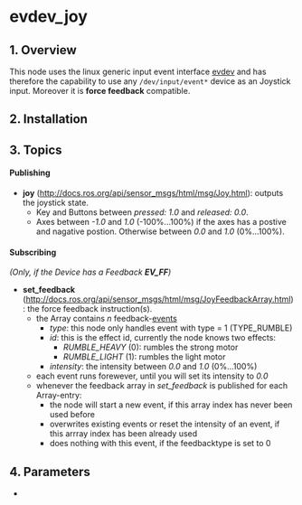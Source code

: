 evdev_joy
============================================================
## 1. Overview
This node uses the linux generic input event interface [evdev](https://en.wikipedia.org/wiki/Evdev) and has therefore the capability to use any `/dev/input/event*` device as an Joystick input.
Moreover it is **force feedback** compatible.

## 2. Installation

## 3. Topics
#### Publishing
- **joy** (http://docs.ros.org/api/sensor_msgs/html/msg/Joy.html): outputs the joystick state.
    - Key and Buttons between *pressed: 1.0* and *released: 0.0*.
    - Axes between *-1.0* and *1.0* (-100%...100%) if the axes has a postive and nagative postion. Otherwise between *0.0* and *1.0* (0%...100%). 
#### Subscribing
*(Only, if the Device has a Feedback **EV_FF**)*
- **set_feedback** (http://docs.ros.org/api/sensor_msgs/html/msg/JoyFeedbackArray.html): the force feedback instruction(s).
    - the Array contains *n* feedback-[events](http://docs.ros.org/api/sensor_msgs/html/msg/JoyFeedback.html)
        - *type*: this node only handles event with type = 1 (TYPE_RUMBLE)
        - *id*: this is the effect id, currently the node knows two effects:
            - *RUMBLE_HEAVY* (0): rumbles the strong motor
            - *RUMBLE_LIGHT* (1): rumbles the light motor
        - *intensity*: the intensity between *0.0* and *1.0* (0%...100%)
    - each event runs forewever, until you will set its intensity to *0.0*
    - whenever the feedback array in *set_feedback* is published for each Array-entry:
        - the node will start a new event, if this array index has never been used before
        - overwrites existing events or reset the intensity of an event, if this arrray index has been already used 
        - does nothing with this event, if the feedbacktype is set to 0
    
## 4. Parameters
- 

